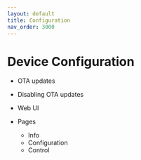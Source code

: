 ```yaml
---
layout: default
title: Configuration
nav_order: 3000
---
```


# Device Configuration

- OTA updates
- Disabling OTA updates

- Web UI
- Pages
  - Info
  - Configuration
  - Control
  
